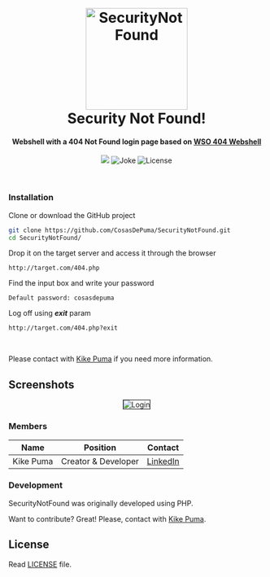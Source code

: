 
<h1 align="center">
  <br>
 <img src="https://cdn.rawgit.com/CosasDePuma/SecurityNotFound/df65e7e3/.assets/icon.png" alt="SecurityNotFound" width="200" height="200">
  <br>
  Security Not Found!
  <br>
</h1>

<h4 align="center">Webshell with a 404 Not Found login page based on <a href="https://github.com/tennc/webshell/blob/master/php/wso/wso_404.php" target="_blank">WSO 404 Webshell</a></h4>

<p align="center">
    <a href="https://coolors.co/a393bf-9882ac-73648a-453750-0c091" target="_blank">
        <img src="https://img.shields.io/badge/palette-purple%20rain-73648A.svg?style=flat-square"></a>
    <img src="https://img.shields.io/badge/404-bage%20not%20found-red.svg?style=flat-square" alt="Joke">
    <img src="https://img.shields.io/github/license/CosasDePuma/SecurityNotFound.svg?style=flat-square" alt="License">
</p>
<br>

### Installation

Clone or download the GitHub project
```sh
git clone https://github.com/CosasDePuma/SecurityNotFound.git
cd SecurityNotFound/
```

Drop it on the target server and access it through the browser
```
http://target.com/404.php
```

Find the input box and write your password
```http
Default password: cosasdepuma
```

Log off using ***exit*** param
```
http://target.com/404.php?exit
```

&nbsp;

Please contact with [Kike Puma](https://linkedin.com/in/kikepuma) if you need more information.

## Screenshots

<p align="center"><img style="border: 0.1em solid #000;"src="https://cdn.rawgit.com/CosasDePuma/SecurityNotFound/c5d4eb53/.assets/login.png" alt="Login"></p>

### Members

| Name | Position | Contact |
| ------ | ------ | ------ |
| Kike Puma | Creator & Developer | [LinkedIn](https://linkedin.com/in/kikepuma) |

### Development

SecurityNotFound was originally developed using PHP.

Want to contribute? Great!
Please, contact with [Kike Puma](https://linkedin.com/in/kikepuma).

License
----
Read [LICENSE](https://github.com/CosasDePuma/SecurityNotFound/blob/master/LICENSE) file.